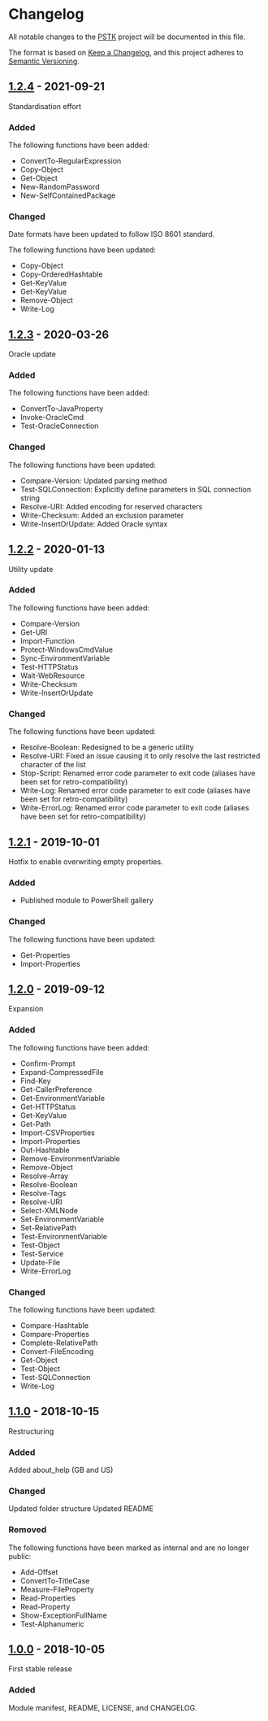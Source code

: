 # Changelog

All notable changes to the [PSTK](https://github.com/Akaizoku/PSTK) project will be documented in this file.

The format is based on [Keep a Changelog](https://keepachangelog.com/en/1.0.0/),
and this project adheres to [Semantic Versioning](https://semver.org/spec/v2.0.0.html).

## [1.2.4](https://github.com/Akaizoku/PSTK/releases/tag/1.2.4) - 2021-09-21

Standardisation effort

### Added

The following functions have been added:

- ConvertTo-RegularExpression
- Copy-Object
- Get-Object
- New-RandomPassword
- New-SelfContainedPackage

### Changed

Date formats have been updated to follow ISO 8601 standard.

The following functions have been updated:

- Copy-Object
- Copy-OrderedHashtable
- Get-KeyValue
- Get-KeyValue
- Remove-Object
- Write-Log

## [1.2.3](https://github.com/Akaizoku/PSTK/releases/tag/1.2.3) - 2020-03-26

Oracle update

### Added

The following functions have been added:

- ConvertTo-JavaProperty
- Invoke-OracleCmd
- Test-OracleConnection

### Changed

The following functions have been updated:

- Compare-Version: Updated parsing method
- Test-SQLConnection: Explicitly define parameters in SQL connection string
- Resolve-URI: Added encoding for reserved characters
- Write-Checksum: Added an exclusion parameter
- Write-InsertOrUpdate: Added Oracle syntax

## [1.2.2](https://github.com/Akaizoku/PSTK/releases/tag/1.2.2) - 2020-01-13

Utility update

### Added

The following functions have been added:

- Compare-Version
- Get-URI
- Import-Function
- Protect-WindowsCmdValue
- Sync-EnvironmentVariable
- Test-HTTPStatus
- Wait-WebResource
- Write-Checksum
- Write-InsertOrUpdate

### Changed

The following functions have been updated:

- Resolve-Boolean: Redesigned to be a generic utility
- Resolve-URI: Fixed an issue causing it to only resolve the last restricted character of the list
- Stop-Script: Renamed error code parameter to exit code (aliases have been set for retro-compatibility)
- Write-Log: Renamed error code parameter to exit code (aliases have been set for retro-compatibility)
- Write-ErrorLog: Renamed error code parameter to exit code (aliases have been set for retro-compatibility)

## [1.2.1](https://github.com/Akaizoku/PSTK/releases/tag/1.2.1) - 2019-10-01

Hotfix to enable overwriting empty properties.

### Added

- Published module to PowerShell gallery

### Changed

The following functions have been updated:

- Get-Properties
- Import-Properties

## [1.2.0](https://github.com/Akaizoku/PSTK/releases/tag/1.2.0) - 2019-09-12

Expansion

### Added

The following functions have been added:

- Confirm-Prompt
- Expand-CompressedFile
- Find-Key
- Get-CallerPreference
- Get-EnvironmentVariable
- Get-HTTPStatus
- Get-KeyValue
- Get-Path
- Import-CSVProperties
- Import-Properties
- Out-Hashtable
- Remove-EnvironmentVariable
- Remove-Object
- Resolve-Array
- Resolve-Boolean
- Resolve-Tags
- Resolve-URI
- Select-XMLNode
- Set-EnvironmentVariable
- Set-RelativePath
- Test-EnvironmentVariable
- Test-Object
- Test-Service
- Update-File
- Write-ErrorLog

### Changed

The following functions have been updated:

- Compare-Hashtable
- Compare-Properties
- Complete-RelativePath
- Convert-FileEncoding
- Get-Object
- Test-Object
- Test-SQLConnection
- Write-Log

## [1.1.0](https://github.com/Akaizoku/PSTK/releases/tag/1.1.0) - 2018-10-15

Restructuring

### Added

Added about_help (GB and US)

### Changed

Updated folder structure
Updated README

### Removed

The following functions have been marked as internal and are no longer public:

- Add-Offset
- ConvertTo-TitleCase
- Measure-FileProperty
- Read-Properties
- Read-Property
- Show-ExceptionFullName
- Test-Alphanumeric

## [1.0.0](https://github.com/Akaizoku/PSTK/releases/tag/1.0.0) - 2018-10-05

First stable release

### Added

Module manifest, README, LICENSE, and CHANGELOG.
